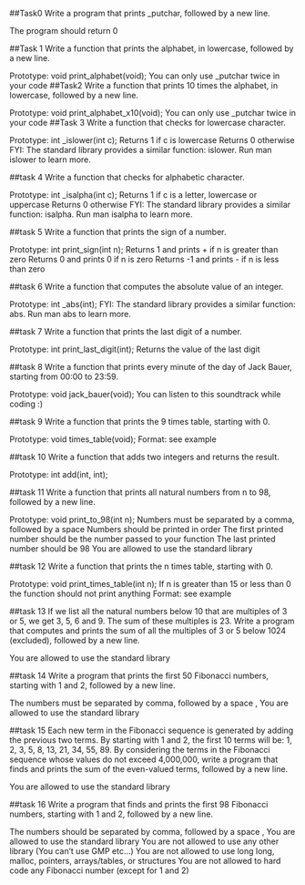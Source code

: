 ##Task0
Write a program that prints _putchar, followed by a new line.

The program should return 0

##Task 1
Write a function that prints the alphabet, in lowercase, followed by a new line.

Prototype: void print_alphabet(void); You can only use _putchar twice in your code 
##Task2 
Write a function that prints 10 times the alphabet, in lowercase, followed by a new line.

Prototype: void print_alphabet_x10(void); You can only use _putchar twice in your code 
##Task 3
Write a function that checks for lowercase character.

Prototype: int _islower(int c); Returns 1 if c is lowercase Returns 0 otherwise FYI: The standard library provides a similar function: islower. Run man islower to learn more.

##task 4 
Write a function that checks for alphabetic character.

Prototype: int _isalpha(int c); Returns 1 if c is a letter, lowercase or uppercase Returns 0 otherwise FYI: The standard library provides a similar function: isalpha. Run man isalpha to learn more.

##task 5 
Write a function that prints the sign of a number.

Prototype: int print_sign(int n); Returns 1 and prints + if n is greater than zero Returns 0 and prints 0 if n is zero Returns -1 and prints - if n is less than zero

##task 6
Write a function that computes the absolute value of an integer.

Prototype: int _abs(int); FYI: The standard library provides a similar function: abs. Run man abs to learn more.

##task 7
Write a function that prints the last digit of a number.

Prototype: int print_last_digit(int); Returns the value of the last digit

##task 8
Write a function that prints every minute of the day of Jack Bauer, starting from 00:00 to 23:59.

Prototype: void jack_bauer(void); You can listen to this soundtrack while coding :)

##task 9
Write a function that prints the 9 times table, starting with 0.

Prototype: void times_table(void); Format: see example

##task 10
Write a function that adds two integers and returns the result.

Prototype: int add(int, int);

##task 11
Write a function that prints all natural numbers from n to 98, followed by a new line.

Prototype: void print_to_98(int n); Numbers must be separated by a comma, followed by a space Numbers should be printed in order The first printed number should be the number passed to your function The last printed number should be 98 You are allowed to use the standard library

##task 12
Write a function that prints the n times table, starting with 0.

Prototype: void print_times_table(int n); If n is greater than 15 or less than 0 the function should not print anything Format: see example

##task 13
If we list all the natural numbers below 10 that are multiples of 3 or 5, we get 3, 5, 6 and 9. The sum of these multiples is 23. Write a program that computes and prints the sum of all the multiples of 3 or 5 below 1024 (excluded), followed by a new line.

You are allowed to use the standard library

##task 14 
Write a program that prints the first 50 Fibonacci numbers, starting with 1 and 2, followed by a new line.

The numbers must be separated by comma, followed by a space , You are allowed to use the standard library

##task 15 
Each new term in the Fibonacci sequence is generated by adding the previous two terms. By starting with 1 and 2, the first 10 terms will be: 1, 2, 3, 5, 8, 13, 21, 34, 55, 89. By considering the terms in the Fibonacci sequence whose values do not exceed 4,000,000, write a program that finds and prints the sum of the even-valued terms, followed by a new line.

You are allowed to use the standard library

##task 16 
Write a program that finds and prints the first 98 Fibonacci numbers, starting with 1 and 2, followed by a new line.

The numbers should be separated by comma, followed by a space , You are allowed to use the standard library You are not allowed to use any other library (You can’t use GMP etc…) You are not allowed to use long long, malloc, pointers, arrays/tables, or structures You are not allowed to hard code any Fibonacci number (except for 1 and 2)
